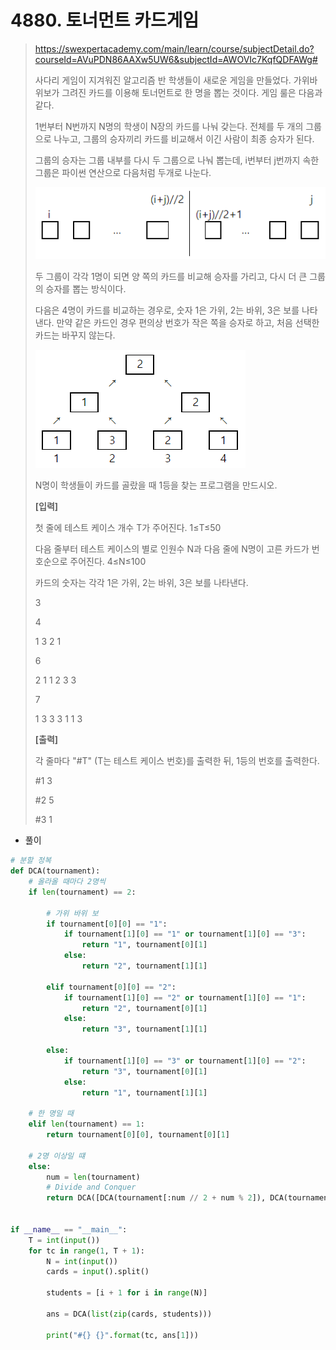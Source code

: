 # 4880. 토너먼트 카드게임

> https://swexpertacademy.com/main/learn/course/subjectDetail.do?courseId=AVuPDN86AAXw5UW6&subjectId=AWOVIc7KqfQDFAWg#
>
> 사다리 게임이 지겨워진 알고리즘 반 학생들이 새로운 게임을 만들었다. 가위바위보가 그려진 카드를 이용해 토너먼트로 한 명을 뽑는 것이다. 게임 룰은 다음과 같다.
>  
>
> 1번부터 N번까지 N명의 학생이 N장의 카드를 나눠 갖는다. 전체를 두 개의 그룹으로 나누고, 그룹의 승자끼리 카드를 비교해서 이긴 사람이 최종 승자가 된다.
>
> 그룹의 승자는 그룹 내부를 다시 두 그룹으로 나눠 뽑는데, i번부터 j번까지 속한 그룹은 파이썬 연산으로 다음처럼 두개로 나눈다.
>
> ![image-20210823172053124](04880-토너먼트_카드게임.assets/image-20210823172053124.png)
>
> 두 그룹이 각각 1명이 되면 양 쪽의 카드를 비교해 승자를 가리고, 다시 더 큰 그룹의 승자를 뽑는 방식이다.
>
> 다음은 4명이 카드를 비교하는 경우로, 숫자 1은 가위, 2는 바위, 3은 보를 나타낸다. 만약 같은 카드인 경우 편의상 번호가 작은 쪽을 승자로 하고, 처음 선택한 카드는 바꾸지 않는다.
>
> ![image-20210823172106580](04880-토너먼트_카드게임.assets/image-20210823172106580.png)
>
> N명이 학생들이 카드를 골랐을 때 1등을 찾는 프로그램을 만드시오.
>
> 
>  
>
> **[입력]**
>  
>
> 첫 줄에 테스트 케이스 개수 T가 주어진다. 1≤T≤50
>  
>
> 다음 줄부터 테스트 케이스의 별로 인원수 N과 다음 줄에 N명이 고른 카드가 번호순으로 주어진다. 4≤N≤100
>
> 카드의 숫자는 각각 1은 가위, 2는 바위, 3은 보를 나타낸다.
>
> 3 
>
> 4 
>
> 1 3 2 1 
>
> 6 
>
> 2 1 1 2 3 3 
>
> 7 
>
> 1 3 3 3 1 1 3
>
>  
>
> **[출력]**
>  
>
> 각 줄마다 "#T" (T는 테스트 케이스 번호)를 출력한 뒤, 1등의 번호를 출력한다.
>
> #1 3 
>
> #2 5 
>
> #3 1

- 풀이

```python
# 분할 정복
def DCA(tournament):
    # 올라올 때마다 2명씩
    if len(tournament) == 2:

        # 가위 바위 보
        if tournament[0][0] == "1":
            if tournament[1][0] == "1" or tournament[1][0] == "3":
                return "1", tournament[0][1]
            else:
                return "2", tournament[1][1]

        elif tournament[0][0] == "2":
            if tournament[1][0] == "2" or tournament[1][0] == "1":
                return "2", tournament[0][1]
            else:
                return "3", tournament[1][1]

        else:
            if tournament[1][0] == "3" or tournament[1][0] == "2":
                return "3", tournament[0][1]
            else:
                return "1", tournament[1][1]

    # 한 명일 때
    elif len(tournament) == 1:
        return tournament[0][0], tournament[0][1]

    # 2명 이상일 떄
    else:
        num = len(tournament)
        # Divide and Conquer
        return DCA([DCA(tournament[:num // 2 + num % 2]), DCA(tournament[num // 2 + num % 2:])])


if __name__ == "__main__":
    T = int(input())
    for tc in range(1, T + 1):
        N = int(input())
        cards = input().split()

        students = [i + 1 for i in range(N)]

        ans = DCA(list(zip(cards, students)))

        print("#{} {}".format(tc, ans[1]))
```

